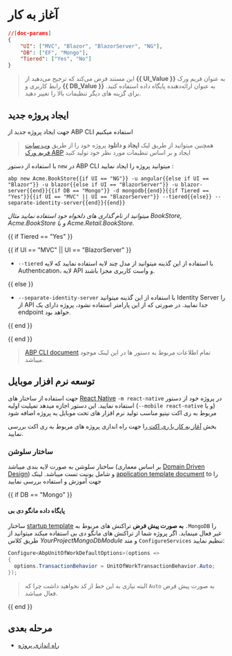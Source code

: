 # آغاز به کار

````json
//[doc-params]
{
    "UI": ["MVC", "Blazor", "BlazorServer", "NG"],
    "DB": ["EF", "Mongo"],
    "Tiered": ["Yes", "No"]
}
````

> این مستند فرض می‌کند که ترجیح می‌دهید از **{{ UI_Value }}** به عنوان فریم ورک رابط کاربری و **{{ DB_Value }}** به عنوان ارائه‌دهنده پایگاه داده استفاده کنید. برای گزینه های دیگر تنظیمات بالا را تغییر دهید.

## ایجاد پروژه جدید

جهت ایجاد پروژه جدید از ABP CLI استفاده میکنیم

> همچنین میتوانید از طریق لیک **ایجاد و دانلود** پروژه خود را از طریق  [وب سایت فریم ورک ABP](https://abp.io/get-started) ایجاد و بر اساس تنظیمات مورد نظر خود تولید کنید

با استفاده از دستور `new` در ABP CLI میتوانید پروژه را ایجاد نمایید :

````shell
abp new Acme.BookStore{{if UI == "NG"}} -u angular{{else if UI == "Blazor"}} -u blazor{{else if UI == "BlazorServer"}} -u blazor-server{{end}}{{if DB == "Mongo"}} -d mongodb{{end}}{{if Tiered == "Yes"}}{{if UI == "MVC" || UI == "BlazorServer"}} --tiered{{else}} --separate-identity-server{{end}}{{end}}
````

*میتوانید از نام گذاری های دلخواه خود استفاده نمایید مثال BookStore, Acme.BookStore و یا Acme.Retail.BookStore.* 

{{ if Tiered == "Yes" }}

{{ if UI == "MVC" || UI == "BlazorServer" }}

* `--tiered` با استفاده از این گذینه میتوانید از مدل چند لایه استفاده نمایید که لایه Authentıcatıon، لایه API و واست کاربری مجزا باشند.

{{ else }}

* `--separate-identity-server` با استفاده از این گذینه میتوانید Identity Server را از API جدا نمایید. در صورتی که از این پارامتر استفاده نشود، پروژه دارای یک endpoint خواهد بود.

{{ end }}

{{ end }}

> [ABP CLI document](./CLI.md) تمام اطلاعات مربوط به دستور ها در این لینک موجود میباشد.

## توسعه نرم افزار موبایل

جهت استفاده از ساختار های [React Native](https://reactnative.dev/) در پروژه خود از دستور  <span dir='ltr'>`-m react-native`</span> (و یا <span dir='ltr'>`--mobile react-native`</span>) استفاده نمایید. این دستور اجازه میدهد تمپلیت اولیه مربوط به ری اکت نیتیو مناسب تولید نرم افزار های تحت موبایل به پروژه اضافه شود


بخش  [آغاز به کار با ری اکت ](Getting-Started-React-Native.md) را جهت راه اندازی پروژه های مربوط به ری اکت بررسی نمایید.

### ساختار سلوشن

ساختار سلوشن به صورت لایه بندی میباشد (بر اساس معماری  [Domain Driven Design](Domain-Driven-Design.md)) و شامل یونیت تست میباشد. لینک  [application template document](Startup-Templates/Application.md) to را جهت آموزش و استفاده بررسی نمایید

{{ if DB == "Mongo" }}

#### پایگاه داده مانگو دی بی

ساختار  [startup template](Startup-templates/Index.md) **به صورت پیش فرض** تراکنش های مربوط به `.MongoDB` را غیر فعال مینماید. اگر پروژه شما از تراکنش های مانگو دی بی استفاده میکند میتوانید از طریق کلاس *YourProjectMongoDbModule* و متد `ConfigureServices` تنظیم نمایید:

  ```csharp
Configure<AbpUnitOfWorkDefaultOptions>(options =>
{
    options.TransactionBehavior = UnitOfWorkTransactionBehavior.Auto;
});
  ```

> البته نیازی به این خط از کد نخواهید داشت چرا که `Auto` به صورت پیش فرض فعال میباشد.

{{ end }}

## مرحله بعدی

* [راه اندازی پروژه](Getting-Started-Running-Solution.md)
